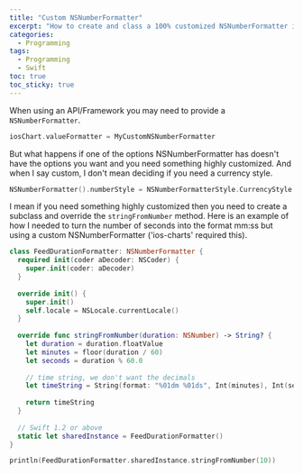 ```yaml
---
title: "Custom NSNumberFormatter" 
excerpt: "How to create and class a 100% customized NSNumberFormatter in Swift. Useful when frameworks (*cough* 'ios-charts') require a NSNumberFormatter for value formatting."
categories:
  - Programming
tags:
  - Programming
  - Swift
toc: true
toc_sticky: true
---
```

When using an API/Framework you may need to provide a `NSNumberFormatter`. 

```swift
iosChart.valueFormatter = MyCustomNSNumberFormatter
```

But what happens if one of the options NSNumberFormatter has doesn't have the options you want and you need something highly customized. And when I say custom, I don't mean deciding if  you need a currency style.

```swift
NSNumberFormatter().numberStyle = NSNumberFormatterStyle.CurrencyStyle
```

I mean if you need something highly customized then you need to create a subclass and override the `stringFromNumber` method. Here is an example of how I needed to turn the number of seconds into the format mm:ss but using a custom NSNumberFormatter ('ios-charts' required this).

```swift
class FeedDurationFormatter: NSNumberFormatter {
  required init(coder aDecoder: NSCoder) {
    super.init(coder: aDecoder)
  }
  
  override init() {
    super.init()
    self.locale = NSLocale.currentLocale()
  }
  
  override func stringFromNumber(duration: NSNumber) -> String? {
    let duration = duration.floatValue
    let minutes = floor(duration / 60)
    let seconds = duration % 60.0
    
    // time string, we don't want the decimals
    let timeString = String(format: "%01dm %01ds", Int(minutes), Int(seconds))
    
    return timeString
  }
  
  // Swift 1.2 or above
  static let sharedInstance = FeedDurationFormatter()
}

println(FeedDurationFormatter.sharedInstance.stringFromNumber(10))
```

